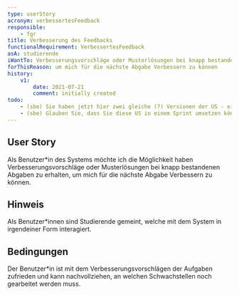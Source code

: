 ```yaml
---
type: userStory
acronym: verbessertesFeedback
responsible:
    - fgr
title: Verbesserung des Feedbacks
functionalRequirement: VerbessertesFeedback
asA: studierende
iWantTo: Verbesserungsvorschläge oder Musterlösungen bei knapp bestandenen Abgaben erhalten
forThisReason: um mich für die nächste Abgabe Verbessern zu können
history:
    v1:
        date: 2021-07-21
        comment: initially created
todo:
    - (sbe) Sie haben jetzt hier zwei gleiche (?) Versionen der US - einmal die oben durch das Front Matter definierte (asA ... iWantTo ... forThisReason), und unten nochmal als Text. Bitte nutzen Sie *nur* das Front Matter.    
    - (sbe) Glauben Sie, dass Sie diese US in einem Sprint umsetzen können? Leider viel zu groß und in dieser Form als US unbrauchbar (ist eher ein Epic oder gar ein Theme). Versuchen Sie einen sinnvollen ersten Schritt zu definieren!    
---
```


## User Story
Als Benutzer*in des Systems möchte ich die Möglichkeit haben Verbesserungsvorschläge oder Musterlösungen bei knapp bestandenen Abgaben zu erhalten, um mich für die nächste Abgabe Verbessern zu können.

## Hinweis
Als Benutzer*innen sind Studierende gemeint, welche mit dem System in irgendeiner Form interagiert. 

## Bedingungen
Der Benutzer*in ist mit dem Verbesserungsvorschlägen der Aufgaben zufrieden und kann nachvollziehen, an welchen Schwachstellen noch gearbeitet werden muss.
